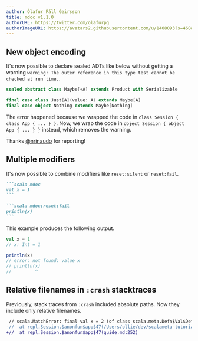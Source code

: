 ```yaml
---
author: Ólafur Páll Geirsson
title: mdoc v1.1.0
authorURL: https://twitter.com/olafurpg
authorImageURL: https://avatars2.githubusercontent.com/u/1408093?s=460&v=4
---
```


## New object encoding

It's now possible to declare sealed ADTs like below without getting a warning `warning: The outer reference in this type test cannot be checked at run time.`.

```scala mdoc
sealed abstract class Maybe[+A] extends Product with Serializable

final case class Just[A](value: A) extends Maybe[A]
final case object Nothing extends Maybe[Nothing]
```

The error happened because we wrapped the code in `class Session { class App {
... } }`.  Now, we wrap the code in `object Session { object App { ... } }`
instead, which removes the warning.

Thanks [@nrinaudo](https://github.com/nrinaudo) for reporting!

## Multiple modifiers

It's now possible to combine modifiers like `reset:silent` or `reset:fail`.

````md
```scala mdoc
val x = 1
```

```scala mdoc:reset:fail
println(x)
```
````

This example produces the following output.

```scala
val x = 1
// x: Int = 1
```

```scala
println(x)
// error: not found: value x
// println(x)
//         ^
```

## Relative filenames in `:crash` stacktraces

Previously, stack traces from `:crash` included absolute paths. Now they include only relative filenames.

```diff
 // scala.MatchError: final val x = 2 (of class scala.meta.Defn$Val$DefnValImpl)
-//  at repl.Session.$anonfun$app$47(/Users/ollie/dev/scalameta-tutorial/docs/trees/guide.md:252)
+//  at repl.Session.$anonfun$app$47(guide.md:252)
```



